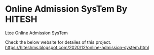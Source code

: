 # Online Admission SysTem By HITESH
 Ltce Online Admission SysTem
 
 Check the below website for detailes of this project.
 https://hiteshms.blogspot.com/2020/12/online-admission-system.html
